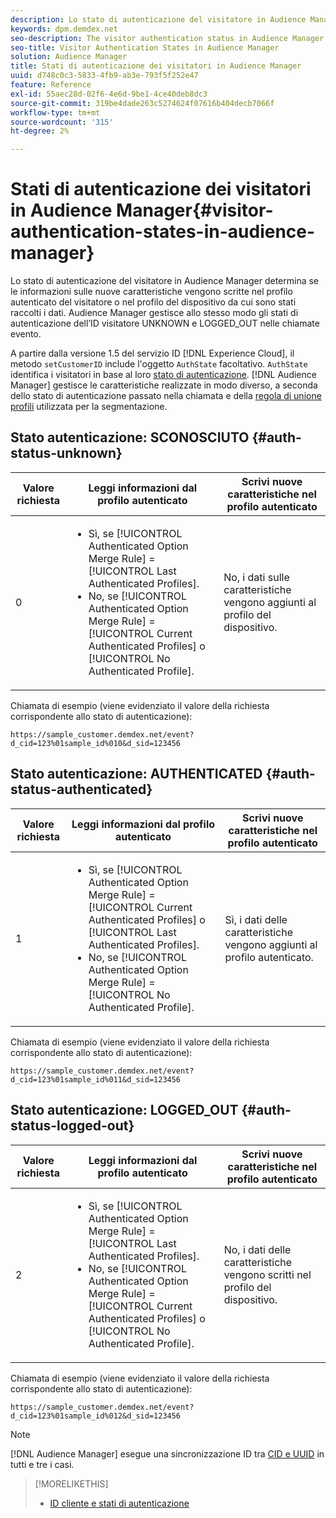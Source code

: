 ```yaml
---
description: Lo stato di autenticazione del visitatore in Audience Manager determina se le informazioni sulle nuove caratteristiche vengono scritte nel profilo autenticato del visitatore o nel profilo del dispositivo da cui sono stati raccolti i dati. Audience Manager gestisce allo stesso modo gli stati di autenticazione dell’ID visitatore UNKNOWN e LOGGED_OUT nelle chiamate evento.
keywords: dpm.demdex.net
seo-description: The visitor authentication status in Audience Manager determines if the new trait information is written to the visitor's authenticated profile or to the device profile, where the data was collected from. Audience Manager handles the visitor ID authentication statuses UNKNOWN and LOGGED_OUT in event calls in the same way.
seo-title: Visitor Authentication States in Audience Manager
solution: Audience Manager
title: Stati di autenticazione dei visitatori in Audience Manager
uuid: d748c0c3-5833-4fb9-ab3e-793f5f252e47
feature: Reference
exl-id: 55aec28d-02f6-4e6d-9be1-4ce40deb8dc3
source-git-commit: 319be4dade263c5274624f07616b404decb7066f
workflow-type: tm+mt
source-wordcount: '315'
ht-degree: 2%

---
```


# Stati di autenticazione dei visitatori in Audience Manager{#visitor-authentication-states-in-audience-manager}

Lo stato di autenticazione del visitatore in Audience Manager determina se le informazioni sulle nuove caratteristiche vengono scritte nel profilo autenticato del visitatore o nel profilo del dispositivo da cui sono stati raccolti i dati. Audience Manager gestisce allo stesso modo gli stati di autenticazione dell’ID visitatore UNKNOWN e LOGGED_OUT nelle chiamate evento.

A partire dalla versione 1.5 del servizio ID [!DNL Experience Cloud], il metodo `setCustomerID` include l&#39;oggetto `AuthState` facoltativo. `AuthState` identifica i visitatori in base al loro [stato di autenticazione](https://experienceleague.adobe.com/docs/id-service/using/reference/authenticated-state.html). [!DNL Audience Manager] gestisce le caratteristiche realizzate in modo diverso, a seconda dello stato di autenticazione passato nella chiamata e della [regola di unione profili](../features/profile-merge-rules/merge-rules-dashboard.md) utilizzata per la segmentazione.

## Stato autenticazione: SCONOSCIUTO {#auth-status-unknown}

| Valore richiesta | Leggi informazioni dal profilo autenticato | Scrivi nuove caratteristiche nel profilo autenticato |
|---|---|---|
| 0 | <ul><li>Sì, se [!UICONTROL Authenticated Option Merge Rule] = [!UICONTROL Last Authenticated Profiles].</li><li>No, se [!UICONTROL Authenticated Option Merge Rule] = [!UICONTROL Current Authenticated Profiles] o [!UICONTROL No Authenticated Profile].</li></ul> | No, i dati sulle caratteristiche vengono aggiunti al profilo del dispositivo. |

Chiamata di esempio (viene evidenziato il valore della richiesta corrispondente allo stato di autenticazione):

`https://sample_customer.demdex.net/event?d_cid=123%01sample_id%010&d_sid=123456`

## Stato autenticazione: AUTHENTICATED {#auth-status-authenticated}

| Valore richiesta | Leggi informazioni dal profilo autenticato | Scrivi nuove caratteristiche nel profilo autenticato |
|---|---|---|
| 1 | <ul><li>Sì, se [!UICONTROL Authenticated Option Merge Rule] = [!UICONTROL Current Authenticated Profiles] o [!UICONTROL Last Authenticated Profiles].</li><li>No, se [!UICONTROL Authenticated Option Merge Rule] = [!UICONTROL No Authenticated Profile].</li></ul> | Sì, i dati delle caratteristiche vengono aggiunti al profilo autenticato. |

Chiamata di esempio (viene evidenziato il valore della richiesta corrispondente allo stato di autenticazione):

`https://sample_customer.demdex.net/event?d_cid=123%01sample_id%011&d_sid=123456`

## Stato autenticazione: LOGGED_OUT {#auth-status-logged-out}

| Valore richiesta | Leggi informazioni dal profilo autenticato | Scrivi nuove caratteristiche nel profilo autenticato |
|---|---|---|
| 2 | <ul><li>Sì, se [!UICONTROL Authenticated Option Merge Rule] = [!UICONTROL Last Authenticated Profiles].</li><li>No, se [!UICONTROL Authenticated Option Merge Rule] = [!UICONTROL Current Authenticated Profiles] o [!UICONTROL No Authenticated Profile].</li></ul> | No, i dati delle caratteristiche vengono scritti nel profilo del dispositivo. |

Chiamata di esempio (viene evidenziato il valore della richiesta corrispondente allo stato di autenticazione):

`https://sample_customer.demdex.net/event?d_cid=123%01sample_id%012&d_sid=123456`

>[!NOTE]
>
>[!DNL Audience Manager] esegue una sincronizzazione ID tra [CID e UUID](../reference/ids-in-aam.md) in tutti e tre i casi.

>[!MORELIKETHIS]
>
>* [ID cliente e stati di autenticazione](https://experienceleague.adobe.com/docs/id-service/using/reference/authenticated-state.html)
